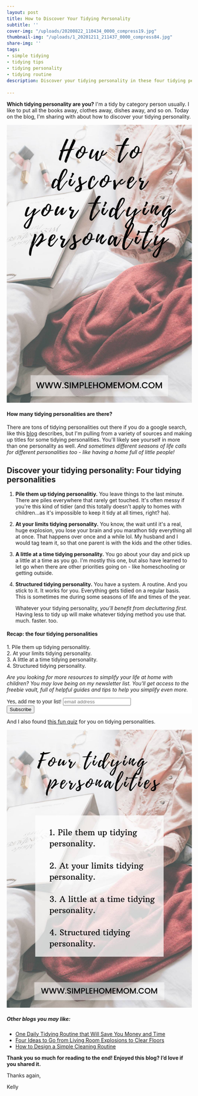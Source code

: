 ```yaml
---
layout: post
title: How to Discover Your Tidying Personality
subtitle: ''
cover-img: "/uploads/20200822_110434_0000_compress19.jpg"
thumbnail-img: "/uploads/1_20201211_211437_0000_compress84.jpg"
share-img: ''
tags:
- simple tidying
- tidying tips
- tidying personality
- tidying routine
description: Discover your tidying personality in these four tidying personality types.

---
```

**Which tidying personality are you?** I'm a tidy by category person usually. I like to put all the books away, clothes away, dishes away, and so on. Today on the blog, I'm sharing with about how to discover your tidying personality.

![A picture of clothes on the bed.](/uploads/1_20201211_211437_0000_compress84.jpg "How to discover your tidying personality SHM")

#### How many tidying personalities are there?

There are tons of tidying personalities out there if you do a google search, like this [blog](https://www.domain.com.au/living/the-seven-most-common-cleaning-personality-types-20180227-h0wbjf/ ) describes, but I'm pulling from a variety of sources and making up titles for some tidying personalities. You'll likely see yourself in more than one personality as well. _And sometimes different seasons of life calls for different personalities too - like having a home full of little people!_

## Discover your tidying personality: Four tidying personalities

1. **Pile them up tidying personalitiy.** You leave things to the last minute. There are piles everywhere that rarely get touched. It's often messy if you're this kind of tidier (and this totally doesn't apply to homes with children...as it's impossible to keep it tidy at all times, right? ha).
2. **At your limits tidying personality.** You know, the wait until it's a real, huge explosion, you lose your brain and you marathon tidy everything all at once. That happens over once and a while lol. My husband and I would tag team it, so that one parent is with the kids and the other tidies.
3. **A little at a time tidying personality.** You go about your day and pick up a little at a time as you go. I'm mostly this one, but also have learned to let go when there are other priorities going on - like homeschooling or getting outside.
4. **Structured tidying personality.** You have a system. A routine. And you stick to it. It works for you. Everything gets tidied on a regular basis. This is sometimes me during some seasons of life and times of the year.

   Whatever your tidying personality, _you'll benefit from decluttering first._ Having less to tidy up will make whatever tidying method you use that. much. faster. too.

#### Recap: the four tidying personalities

1\. Pile them up tidying personalitiy.  
2\. At your limits tidying personality.  
3\. A little at a time tidying personality.  
4\. Structured tidying personality.

_Are you looking for more resources to simplify your life at home with children? You may love being on my newsletter list. You'll get access to the freebie vault, full of helpful guides and tips to help you simplify even more._

<!-- Begin Mailchimp Signup Form --> <link href="//cdn-images.mailchimp.com/embedcode/slim-10_7.css" rel="stylesheet" type="text/css"> <style type="text/css"> #mc_embed_signup{background:#fff; clear:left; font:14px Helvetica,Arial,sans-serif; } /* Add your own Mailchimp form style overrides in your site stylesheet or in this style block. We recommend moving this block and the preceding CSS link to the HEAD of your HTML file. */ </style> <div id="mc_embed_signup"> <form action="https://eepurl.us4.list-manage.com/subscribe/post?u=581b5bf0ab44ab0870d2a00c0&id=3026fc64c7" method="post" id="mc-embedded-subscribe-form" name="mc-embedded-subscribe-form" class="validate" target="_blank" novalidate> <div id="mc_embed_signup_scroll"> <label for="mce-EMAIL">Yes, add me to your list!</label> <input type="email" value="" name="EMAIL" class="email" id="mce-EMAIL" placeholder="email address" required> <!-- real people should not fill this in and expect good things - do not remove this or risk form bot signups--> <div style="position: absolute; left: -5000px;" aria-hidden="true"><input type="text" name="b_581b5bf0ab44ab0870d2a00c0_3026fc64c7" tabindex="-1" value=""></div> <div class="clear"><input type="submit" value="Subscribe" name="subscribe" id="mc-embedded-subscribe" class="button"></div> </div> </form> </div>

<!--End mc_embed_signup-->

And I also found [this fun quiz](https://www.buzzfeed.com/swiffercanada/cleaning-personality-quiz) for you on tidying personalities. 

![A picture of clothes on a bed.](/uploads/1_20201211_211420_0000_compress67.jpg "Discover your tidying personality SHM")

##### Other blogs you may like:

* [One Daily Tidying Routine that Will Save You Money and Time](https://www.simplehomemom.com/2020-08-20-one-daily-tidying-routine-that-will-save-you-money-and-time/)
* [Four Ideas to Go from Living Room Explosions to Clear Floors](https://www.simplehomemom.com/2020-11-26-four-ideas-to-go-from-living-room-explosions-to-clear-floors/)
* [How to Design a Simple Cleaning Routine](https://www.simplehomemom.com/2020-08-16-how-to-design-a-simple-cleaning-routine/)

**Thank you so much for reading to the end! Enjoyed this blog? I’d love if you shared it.**

Thanks again,

Kelly